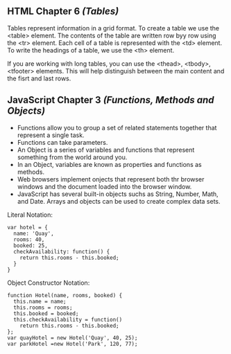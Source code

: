 ## HTML Chapter 6 *(Tables)*

Tables represent information in a grid format. To create a table we use the \<table> element. The contents of the table are written row byy row using the \<tr> element. Each cell of a table is represented with the \<td> element. To write the headings of a table, we use the \<th> element. 

If you are working with long tables, you can use the \<thead>, \<tbody>, \<tfooter> elements. This will help distinguish between the main content and the fisrt and last rows. 


## JavaScript Chapter 3 *(Functions, Methods and Objects)*

- Functions allow you to group a set of related statements together that represent a single task.
- Functions can take parameters.
- An Object is a series of variables and functions that represent something from the world around you.
- In an Object, variables are known as properties and functions as methods. 
- Web browsers implement onjects that represent both thr browser windows and the document loaded into the browser window.
- JavaScript has several built-in objects suchs as String, Number, Math, and Date.
Arrays and objects can be used to create complex data sets. 

Literal Notation:

```
var hotel = { 
  name: 'Quay', 
  rooms: 40, 
  booked: 25, 
  checkAvailability: function() { 
    return this.rooms - this.booked; 
  } 
} 
```

Object Constructor Notation: 
```
function Hotel(name, rooms, booked) { 
  this.name = name; 
  this.rooms = rooms; 
  this.booked = booked; 
  this.checkAvailability = function() 
    return this.rooms - this.booked; 
}; 
var quayHotel = new Hotel('Quay', 40, 25); 
var parkHotel =new Hotel('Park', 120, 77); 
```

